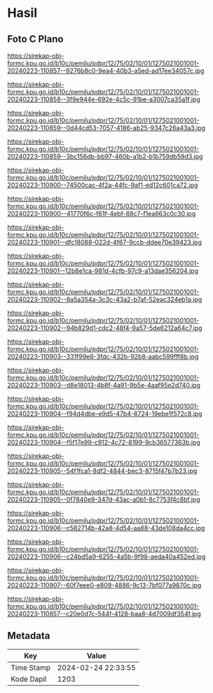 # Hasil

## Foto C Plano

https://sirekap-obj-formc.kpu.go.id/b10c/pemilu/pdpr/12/75/02/10/01/1275021001001-20240223-110857--9276b8c0-9ea4-40b3-a5ed-ad17ee34057c.jpg

https://sirekap-obj-formc.kpu.go.id/b10c/pemilu/pdpr/12/75/02/10/01/1275021001001-20240223-110858--3f9e944e-692e-4c5c-91be-a3007ca35a1f.jpg

https://sirekap-obj-formc.kpu.go.id/b10c/pemilu/pdpr/12/75/02/10/01/1275021001001-20240223-110859--0d44cd53-7057-4186-ab25-9347c26a43a3.jpg

https://sirekap-obj-formc.kpu.go.id/b10c/pemilu/pdpr/12/75/02/10/01/1275021001001-20240223-110859--3bc156db-bb97-460b-a1b2-b1b759db59d3.jpg

https://sirekap-obj-formc.kpu.go.id/b10c/pemilu/pdpr/12/75/02/10/01/1275021001001-20240223-110900--74500cac-4f2a-44fc-9af1-ed12c601ca72.jpg

https://sirekap-obj-formc.kpu.go.id/b10c/pemilu/pdpr/12/75/02/10/01/1275021001001-20240223-110900--41770f6c-f61f-4ebf-88c7-f1ea663c0c30.jpg

https://sirekap-obj-formc.kpu.go.id/b10c/pemilu/pdpr/12/75/02/10/01/1275021001001-20240223-110901--dfc18088-022d-4f67-9ccb-ddee70e39423.jpg

https://sirekap-obj-formc.kpu.go.id/b10c/pemilu/pdpr/12/75/02/10/01/1275021001001-20240223-110901--12b8e1ca-981d-4cfb-97c9-a13dae356204.jpg

https://sirekap-obj-formc.kpu.go.id/b10c/pemilu/pdpr/12/75/02/10/01/1275021001001-20240223-110902--8a5a354a-3c3c-43a2-b7af-52eac324eb1a.jpg

https://sirekap-obj-formc.kpu.go.id/b10c/pemilu/pdpr/12/75/02/10/01/1275021001001-20240223-110902--94b829d1-cdc2-48f4-9a57-5de6212a64c7.jpg

https://sirekap-obj-formc.kpu.go.id/b10c/pemilu/pdpr/12/75/02/10/01/1275021001001-20240223-110903--331f99e6-3fdc-432b-92b8-aabc599fff8b.jpg

https://sirekap-obj-formc.kpu.go.id/b10c/pemilu/pdpr/12/75/02/10/01/1275021001001-20240223-110903--d8e18013-4b8f-4a91-9b5e-4aaf95e2d740.jpg

https://sirekap-obj-formc.kpu.go.id/b10c/pemilu/pdpr/12/75/02/10/01/1275021001001-20240223-110904--f94d4dbe-e9d5-47b4-8724-19ebe1f572c8.jpg

https://sirekap-obj-formc.kpu.go.id/b10c/pemilu/pdpr/12/75/02/10/01/1275021001001-20240223-110904--f5f17e99-c912-4c72-8199-9cb36577363b.jpg

https://sirekap-obj-formc.kpu.go.id/b10c/pemilu/pdpr/12/75/02/10/01/1275021001001-20240223-110905--54f1fca1-8df2-4844-bec3-8715f47b7b23.jpg

https://sirekap-obj-formc.kpu.go.id/b10c/pemilu/pdpr/12/75/02/10/01/1275021001001-20240223-110905--0f7840e9-347d-43ac-a0b1-8c7753f4c8bf.jpg

https://sirekap-obj-formc.kpu.go.id/b10c/pemilu/pdpr/12/75/02/10/01/1275021001001-20240223-110906--c582714b-42a8-4d54-aa88-43de108da4cc.jpg

https://sirekap-obj-formc.kpu.go.id/b10c/pemilu/pdpr/12/75/02/10/01/1275021001001-20240223-110906--c24bd5a9-6255-4a5b-9f98-aeda40a452ed.jpg

https://sirekap-obj-formc.kpu.go.id/b10c/pemilu/pdpr/12/75/02/10/01/1275021001001-20240223-110907--60f7eee0-e809-4886-9c13-7bf077a9870c.jpg

https://sirekap-obj-formc.kpu.go.id/b10c/pemilu/pdpr/12/75/02/10/01/1275021001001-20240223-110857--c20e0d7c-544f-4128-baa8-4d7009df354f.jpg


## Metadata

| Key        | Value               |
| ---------- | ------------------- |
| Time Stamp | 2024-02-24 22:33:55 |
| Kode Dapil | 1203                |



